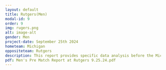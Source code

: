 ```yaml
---
layout: default
title: Rutgers(Men)
modal-id: 9
order: 9
img: rugers.png
alt: image-alt
gender: Men
project-date: September 25th 2024
hometeam: Michigan
oppositeteam: Rutgers
description: This report provides specific data analysis before the Michigan men soccer team and Rutgers men soccer team.
pdf: Men's Pre Match Report at Rutgers 9.25.24.pdf
---
```

